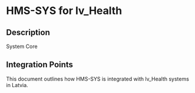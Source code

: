 # HMS-SYS for lv_Health

## Description

System Core

## Integration Points

This document outlines how HMS-SYS is integrated with lv_Health systems in Latvia.
